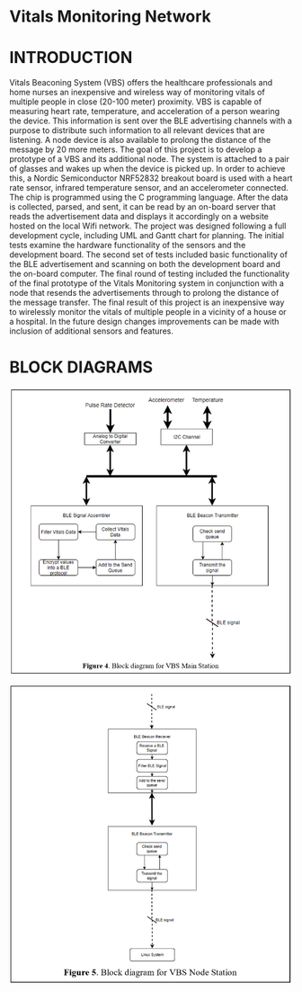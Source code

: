 # Vitals Monitoring Network

# INTRODUCTION 
Vitals Beaconing System (VBS) offers the healthcare professionals and home nurses an inexpensive and wireless way of monitoring vitals of multiple people in close (20-100 meter) proximity. VBS is capable of measuring heart rate, temperature, and acceleration of a person wearing the device. This information is sent over the BLE advertising channels with a purpose to distribute such information to all relevant devices that are listening. A node device is also available to prolong the distance of the message by 20 more meters. The goal of this project is to develop a prototype of a VBS and its additional node. The system is attached to a pair of glasses and wakes up when the device is picked up. In order to achieve this, a Nordic Semiconductor NRF52832 breakout board is used with a heart rate sensor, infrared temperature sensor, and an accelerometer connected. The chip is programmed using the C programming language. After the data is collected, parsed, and sent, it can be read by an on-board server that reads the advertisement data and displays it accordingly on a website hosted on the local Wifi network.   The project was designed following a full development cycle, including UML and Gantt chart for planning. The initial tests examine the hardware functionality of the sensors and the development board. The second set of tests included basic functionality of the BLE advertisement and scanning on both the development board and the on-board computer. The final round of testing included the functionality of the final prototype of the Vitals Monitoring system in conjunction with a node that resends the advertisements through to prolong the distance of the message transfer. The final result of this project is an inexpensive way to wirelessly monitor the vitals of multiple people in a vicinity of a house or a hospital. In the future design changes  improvements can be made with inclusion of additional sensors and features. 

# BLOCK DIAGRAMS
![alt text](https://github.com/denjiv/Vitals_Monitoring_Network/blob/master/main_block.PNG?raw=true)

![alt text](https://github.com/denjiv/Vitals_Monitoring_Network/blob/master/node_block.PNG?raw=true)

